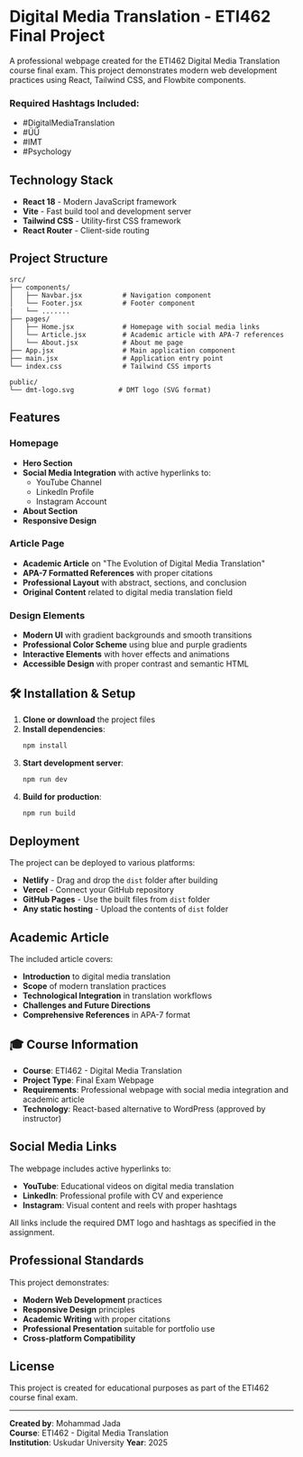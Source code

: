 # Digital Media Translation - ETI462 Final Project

A professional webpage created for the ETI462 Digital Media Translation course final exam. This project demonstrates modern web development practices using React, Tailwind CSS, and Flowbite components.


###  Required Hashtags Included:
- #DigitalMediaTranslation
- #ÜÜ
- #IMT
- #Psychology

##  Technology Stack

- **React 18** - Modern JavaScript framework
- **Vite** - Fast build tool and development server
- **Tailwind CSS** - Utility-first CSS framework
- **React Router** - Client-side routing

##  Project Structure

```
src/
├── components/
│   ├── Navbar.jsx          # Navigation component
│   └── Footer.jsx          # Footer component
|   └── .......
├── pages/
│   ├── Home.jsx            # Homepage with social media links
│   └── Article.jsx         # Academic article with APA-7 references
│   └── About.jsx           # About me page
├── App.jsx                 # Main application component
├── main.jsx                # Application entry point
└── index.css               # Tailwind CSS imports

public/
└── dmt-logo.svg           # DMT logo (SVG format)
```

##  Features

### Homepage
- **Hero Section**
- **Social Media Integration** with active hyperlinks to:
  - YouTube Channel
  - LinkedIn Profile 
  - Instagram Account
- **About Section**
- **Responsive Design**

### Article Page
- **Academic Article** on "The Evolution of Digital Media Translation"
- **APA-7 Formatted References** with proper citations
- **Professional Layout** with abstract, sections, and conclusion
- **Original Content** related to digital media translation field

### Design Elements
- **Modern UI** with gradient backgrounds and smooth transitions
- **Professional Color Scheme** using blue and purple gradients
- **Interactive Elements** with hover effects and animations
- **Accessible Design** with proper contrast and semantic HTML

## 🛠️ Installation & Setup

1. **Clone or download** the project files
2. **Install dependencies**:
   ```bash
   npm install
   ```
3. **Start development server**:
   ```bash
   npm run dev
   ```
4. **Build for production**:
   ```bash
   npm run build
   ```

##  Deployment

The project can be deployed to various platforms:

- **Netlify** - Drag and drop the `dist` folder after building
- **Vercel** - Connect your GitHub repository
- **GitHub Pages** - Use the built files from `dist` folder
- **Any static hosting** - Upload the contents of `dist` folder

##  Academic Article

The included article covers:
- **Introduction** to digital media translation
- **Scope** of modern translation practices
- **Technological Integration** in translation workflows
- **Challenges and Future Directions**
- **Comprehensive References** in APA-7 format

## 🎓 Course Information

- **Course**: ETI462 - Digital Media Translation
- **Project Type**: Final Exam Webpage
- **Requirements**: Professional webpage with social media integration and academic article
- **Technology**: React-based alternative to WordPress (approved by instructor)

##  Social Media Links

The webpage includes active hyperlinks to:
- **YouTube**: Educational videos on digital media translation
- **LinkedIn**: Professional profile with CV and experience
- **Instagram**: Visual content and reels with proper hashtags

All links include the required DMT logo and hashtags as specified in the assignment.

##  Professional Standards

This project demonstrates:
- **Modern Web Development** practices
- **Responsive Design** principles
- **Academic Writing** with proper citations
- **Professional Presentation** suitable for portfolio use
- **Cross-platform Compatibility**

##  License

This project is created for educational purposes as part of the ETI462 course final exam.

---

**Created by**: Mohammad Jada  
**Course**: ETI462 - Digital Media Translation  
**Institution**: Uskudar University 
**Year**: 2025
